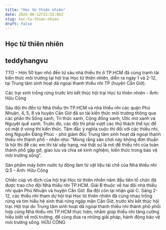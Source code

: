 ```yaml
---
title: "Học từ thiên nhiên"
date: 2025-06-12T22:52:05Z
slug: hoc-tu-thien-nhien
draft: false
---
```


## Học từ thiên nhiên

## teddyhangvu

TTO - Hơn 50 bạn nhỏ đến từ sáu nhà thiếu thi ở TP.HCM đã cùng tranh tài kiến thức môi trường tại hội trại Học từ thiên nhiên, diễn ra ngày 1 và 2-12, tại Trung tâm sinh hoạt dã ngoại thanh thiếu nhi TP (huyện Cần Giờ).
 

Các trại sinh trồng rừng trước khi kết thúc hội trại Học từ thiên nhiên - Ảnh: Hữu Công
 
Sáu đội thi đến từ Nhà thiếu thi TP.HCM và nhà thiếu nhi các quận Phú Nhuận, 4, 5, 8 và huyện Cần Giờ đã so tài kiến thức môi trường thông qua các phần thi Sống xanh, Tri thức xanh, Cộng đồng xanh, Ước mơ xanh và Nguyệt quế xanh. Trước đó, các đội thi phải vượt các thử thách thể lực để có mặt ở vòng thi kiến thức.
Tâm đắc ý nghĩa cuộc thi đối với các thiếu nhi, ông Nguyễn Đăng Phúc - phó giám đốc Trung tâm sinh hoạt dã ngoại thanh thiếu nhi thành phố - nhắn  nhủ: “Mong rằng sân chơi này không đơn thuần là hội thi để các em thi tài xếp hạng, mà thật sự là nơi để thiếu nhi của toàn thành phố gặp gỡ, giao lưu và chia sẻ kinh nghiệm, kiến thức trong bảo vệ môi trường sống”.
 

Sản phẩm máy bơm nước tự động làm từ vật liệu tái chế của Nhà thiếu nhi Q.5 - Ảnh: Hữu Công
 
Chiếc cúp vô địch của hội trại Học từ thiên nhiên năm đầu tiên tổ chức đã được trao cho đội Nhà thiếu nhi TP.HCM. Giải B thuộc về hai đội nhà thiếu nhi quận Phú Nhuận và huyện Cần Giờ. Ba đội còn lại nhận giải C.
Sáng 2-12, các thiếu nhi tham dự hội trại Học từ thiên nhiên đã cùng nhau trồng rừng và tìm hiểu hệ sinh thái rừng ngập mặn Cần Giờ, trước khi kết thúc hội trại.
Hội trại do Trung tâm sinh hoạt dã ngoại thanh thiếu nhi thành phố phối hợp cùng Nhà thiếu nhi TP.HCM thực hiện, nhằm giúp thiếu nhi tăng cường hiểu biết về môi trường, để cùng đưa ra những giải pháp, hành động bảo vệ môi trường sống.
HỮU CÔNG